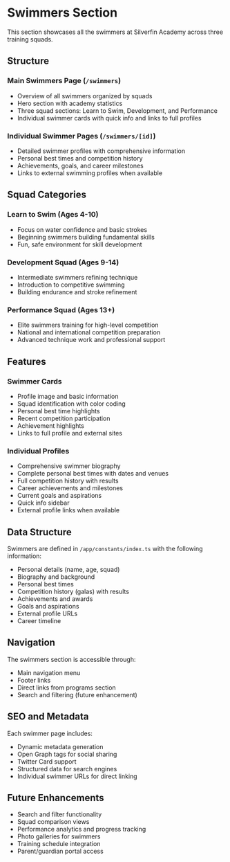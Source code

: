 # Swimmers Section

This section showcases all the swimmers at Silverfin Academy across three training squads.

## Structure

### Main Swimmers Page (`/swimmers`)
- Overview of all swimmers organized by squads
- Hero section with academy statistics
- Three squad sections: Learn to Swim, Development, and Performance
- Individual swimmer cards with quick info and links to full profiles

### Individual Swimmer Pages (`/swimmers/[id]`)
- Detailed swimmer profiles with comprehensive information
- Personal best times and competition history
- Achievements, goals, and career milestones
- Links to external swimming profiles when available

## Squad Categories

### Learn to Swim (Ages 4-10)
- Focus on water confidence and basic strokes
- Beginning swimmers building fundamental skills
- Fun, safe environment for skill development

### Development Squad (Ages 9-14)
- Intermediate swimmers refining technique
- Introduction to competitive swimming
- Building endurance and stroke refinement

### Performance Squad (Ages 13+)
- Elite swimmers training for high-level competition
- National and international competition preparation
- Advanced technique work and professional support

## Features

### Swimmer Cards
- Profile image and basic information
- Squad identification with color coding
- Personal best time highlights
- Recent competition participation
- Achievement highlights
- Links to full profile and external sites

### Individual Profiles
- Comprehensive swimmer biography
- Complete personal best times with dates and venues
- Full competition history with results
- Career achievements and milestones
- Current goals and aspirations
- Quick info sidebar
- External profile links when available

## Data Structure

Swimmers are defined in `/app/constants/index.ts` with the following information:
- Personal details (name, age, squad)
- Biography and background
- Personal best times
- Competition history (galas) with results
- Achievements and awards
- Goals and aspirations
- External profile URLs
- Career timeline

## Navigation

The swimmers section is accessible through:
- Main navigation menu
- Footer links
- Direct links from programs section
- Search and filtering (future enhancement)

## SEO and Metadata

Each swimmer page includes:
- Dynamic metadata generation
- Open Graph tags for social sharing
- Twitter Card support
- Structured data for search engines
- Individual swimmer URLs for direct linking

## Future Enhancements

- Search and filter functionality
- Squad comparison views
- Performance analytics and progress tracking
- Photo galleries for swimmers
- Training schedule integration
- Parent/guardian portal access
